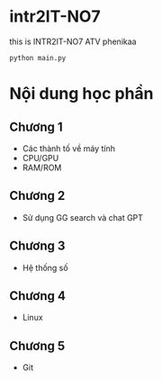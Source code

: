 # intr2IT-NO7
this is INTR2IT-NO7 ATV phenikaa
```
python main.py
 ```

# Nội dung học phần 
## Chương 1 
- Các thành tố về máy tính
- CPU/GPU
- RAM/ROM
## Chương 2  
- Sử dụng GG search và chat GPT
## Chương 3
- Hệ thống số
## Chương 4 
- Linux
## Chương 5
- Git
